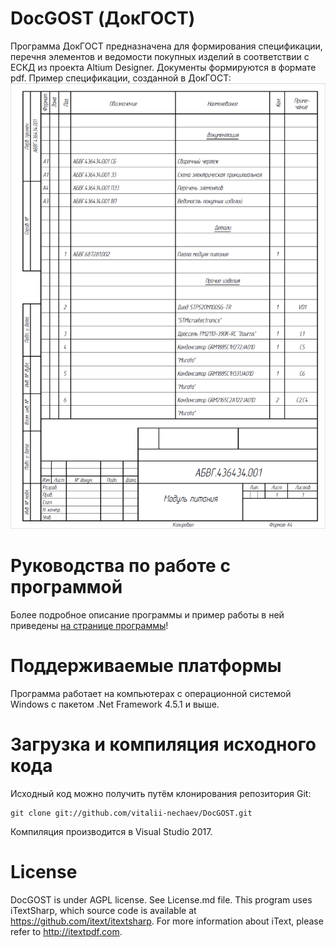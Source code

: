 # DocGOST (ДокГОСТ)
Программа ДокГОСТ предназначена для формирования спецификации, перечня элементов и ведомости покупных изделий в соответствии с ЕСКД из проекта Altium Designer. Документы формируются в формате pdf.
Пример спецификации, созданной в ДокГОСТ:
![Program outputs](img13.png)
# Руководства по работе с программой
Более подробное описание программы и пример работы в ней приведены [на странице программы](http://www.xn-----6kccalfmhwcdcrbm1aajnghfrqjce3b0z.xn--p1ai/DocGOST.html)!
# Поддерживаемые платформы
Программа работает на компьютерах с операционной системой Windows с пакетом .Net Framework 4.5.1 и выше.
# Загрузка и компиляция исходного кода
Исходный код можно получить путём клонирования репозитория Git:
```
git clone git://github.com/vitalii-nechaev/DocGOST.git
```
Компиляция производится в Visual Studio 2017.
# License
DocGOST is under AGPL license. See License.md file. This program uses iTextSharp, which source code is available at https://github.com/itext/itextsharp. 
For more information about iText, please refer to http://itextpdf.com.
